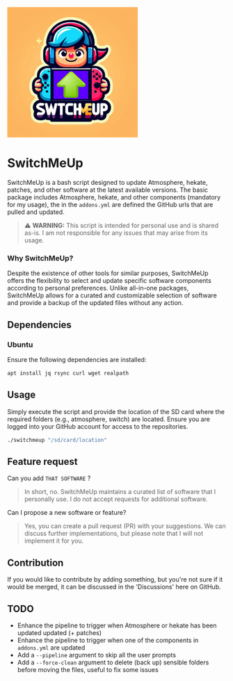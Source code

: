 <!-- Logo -->
<img src="logo.jpeg" height="300px" />
<br>

# SwitchMeUp

SwitchMeUp is a bash script designed to update Atmosphere, hekate, patches, and other software at the latest available versions. The basic package includes Atmosphere, hekate, and other components (mandatory for my usage), the in the `addons.yml` are defined the GitHub urls that are pulled and updated.

> ⚠️ **WARNING:** This script is intended for personal use and is shared as-is. I am not responsible for any issues that may arise from its usage.

### Why SwitchMeUp?

Despite the existence of other tools for similar purposes, SwitchMeUp offers the flexibility to select and update specific software components according to personal preferences. Unlike all-in-one packages, SwitchMeUp allows for a curated and customizable selection of software and provide a backup of the updated files without any action.

## Dependencies

### Ubuntu

Ensure the following dependencies are installed:

```bash
apt install jq rsync curl wget realpath

```

## Usage
Simply execute the script and provide the location of the SD card where the required folders (e.g., atmosphere, switch) are located. Ensure you are logged into your GitHub account for access to the repositories.
```bash
./switchmeup "/sd/card/location"
```

## Feature request
Can you add `THAT SOFTWARE` ?
> In short, no. SwitchMeUp maintains a curated list of software that I personally use. I do not accept requests for additional software.

Can I propose a new software or feature?
> Yes, you can create a pull request (PR) with your suggestions. We can discuss further implementations, but please note that I will not implement it for you.

## Contribution
If you would like to contribute by adding something, but you're not sure if it would be merged, it can be discussed in the 'Discussions' here on GitHub.

## TODO
 - Enhance the pipeline to trigger when Atmosphere or hekate has been updated updated (+ patches)
 - Enhance the pipeline to trigger when one of the components in `addons.yml` are updated
 - Add a `--pipeline` argument to skip all the user prompts
 - Add a `--force-clean` argument to delete (back up) sensible folders before moving the files, useful to fix some issues
